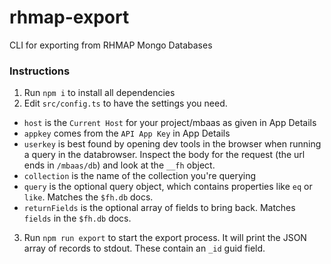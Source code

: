 # rhmap-export
CLI for exporting from RHMAP Mongo Databases

### Instructions
1. Run `npm i` to install all dependencies
2. Edit `src/config.ts` to have the settings you need.
  - `host` is the `Current Host` for your project/mbaas as given in App Details
  - `appkey` comes from the `API App Key` in App Details
  - `userkey` is best found by opening dev tools in the browser when running a query in the databrowser. Inspect the body for the request (the url ends in `/mbaas/db`) and look at the `__fh` object.
  - `collection` is the name of the collection you're querying
  - `query` is the optional query object, which contains properties like `eq` or `like`. Matches the `$fh.db` docs.
  - `returnFields` is the optional array of fields to bring back. Matches `fields` in the `$fh.db` docs.
3. Run `npm run export` to start the export process. It will print the JSON array of records to stdout. These contain an `_id` guid field.
